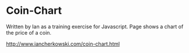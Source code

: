 # Coin-Chart

Written by Ian as a training exercise for Javascript. Page shows a chart of the price of a coin.

http://www.iancherkowski.com/coin-chart.html
